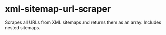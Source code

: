 # xml-sitemap-url-scraper
Scrapes all URLs from XML sitemaps and returns them as an array. Includes nested sitemaps.
